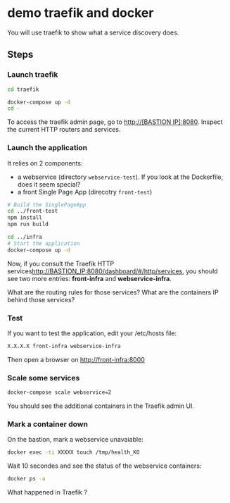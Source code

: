 # demo traefik and docker

You will use traefik to show what a service discovery does.

## Steps

### Launch traefik

```sh
cd traefik

docker-compose up -d
cd -
```

To access the traefik admin page, go to [http://[BASTION IP]:8080](http://localhost:8080).
Inspect the current HTTP routers and services.

### Launch the application

It relies on 2 components:
* a webservice (directory `webservice-test`). If you look at the Dockerfile, does it seem special?
* a front Single Page App (direcotry `front-test`)

```sh
# Build the SinglePageApp
cd ../front-test
npm install
npm run build

cd ../infra
# Start the application
docker-compose up -d
```

Now, if you consult the Traefik HTTP services[http://BASTION_IP:8080/dashboard/#/http/services](http://BASTION_IP:8080/dashboard/#/http/services), you should see two more entries: **front-infra** and **webservice-infra**.

What are the routing rules for those services?
What are the containers IP behind those services?

### Test

If you want to test the application, edit your /etc/hosts file:

```sh
X.X.X.X front-infra webservice-infra
```

Then open a browser on [http://front-infra:8000](http://front-infra:8000)

### Scale some services

```sh
docker-compose scale webservice=2
```

You should see the additional containers in the Traefik admin UI.

### Mark a container down

On the bastion, mark a webservice unavaiable:
```sh
docker exec -ti XXXXX touch /tmp/health_KO
```

Wait 10 secondes and see the status of the webservice containers:
```sh
docker ps -a
```

What happened in Traefik ?